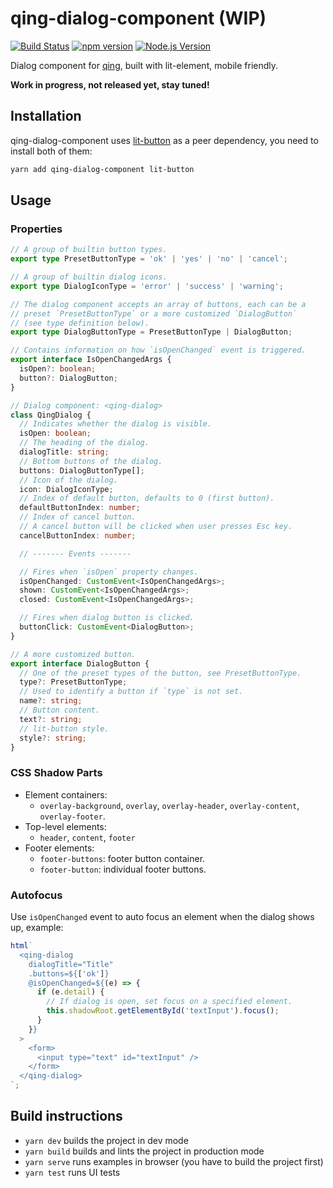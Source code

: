# qing-dialog-component (WIP)

[![Build Status](https://img.shields.io/travis/mgenware/qing-dialog-component.svg?style=flat-square&label=Build+Status)](https://travis-ci.org/mgenware/qing-dialog-component)
[![npm version](https://img.shields.io/npm/v/qing-dialog-component.svg?style=flat-square)](https://npmjs.com/package/qing-dialog-component)
[![Node.js Version](http://img.shields.io/node/v/qing-dialog-component.svg?style=flat-square)](https://nodejs.org/en/)

Dialog component for [qing](https://github.com/mgenware/qing), built with lit-element, mobile friendly.

**Work in progress, not released yet, stay tuned!**

## Installation

qing-dialog-component uses [lit-button](https://github.com/mgenware/lit-button) as a peer dependency, you need to install both of them:

```sh
yarn add qing-dialog-component lit-button
```

## Usage

### Properties

```typescript
// A group of builtin button types.
export type PresetButtonType = 'ok' | 'yes' | 'no' | 'cancel';

// A group of builtin dialog icons.
export type DialogIconType = 'error' | 'success' | 'warning';

// The dialog component accepts an array of buttons, each can be a
// preset `PresetButtonType` or a more customized `DialogButton`
// (see type definition below).
export type DialogButtonType = PresetButtonType | DialogButton;

// Contains information on how `isOpenChanged` event is triggered.
export interface IsOpenChangedArgs {
  isOpen?: boolean;
  button?: DialogButton;
}

// Dialog component: <qing-dialog>
class QingDialog {
  // Indicates whether the dialog is visible.
  isOpen: boolean;
  // The heading of the dialog.
  dialogTitle: string;
  // Bottom buttons of the dialog.
  buttons: DialogButtonType[];
  // Icon of the dialog.
  icon: DialogIconType;
  // Index of default button, defaults to 0 (first button).
  defaultButtonIndex: number;
  // Index of cancel button.
  // A cancel button will be clicked when user presses Esc key.
  cancelButtonIndex: number;

  // ------- Events -------

  // Fires when `isOpen` property changes.
  isOpenChanged: CustomEvent<IsOpenChangedArgs>;
  shown: CustomEvent<IsOpenChangedArgs>;
  closed: CustomEvent<IsOpenChangedArgs>;

  // Fires when dialog button is clicked.
  buttonClick: CustomEvent<DialogButton>;
}

// A more customized button.
export interface DialogButton {
  // One of the preset types of the button, see PresetButtonType.
  type?: PresetButtonType;
  // Used to identify a button if `type` is not set.
  name?: string;
  // Button content.
  text?: string;
  // lit-button style.
  style?: string;
}
```

### CSS Shadow Parts

- Element containers:
  - `overlay-background`, `overlay`, `overlay-header`, `overlay-content`, `overlay-footer`.
- Top-level elements:
  - `header`, `content`, `footer`
- Footer elements:
  - `footer-buttons`: footer button container.
  - `footer-button`: individual footer buttons.

### Autofocus

Use `isOpenChanged` event to auto focus an element when the dialog shows up, example:

```js
html`
  <qing-dialog
    dialogTitle="Title"
    .buttons=${['ok']}
    @isOpenChanged=${(e) => {
      if (e.detail) {
        // If dialog is open, set focus on a specified element.
        this.shadowRoot.getElementById('textInput').focus();
      }
    }}
  >
    <form>
      <input type="text" id="textInput" />
    </form>
  </qing-dialog>
`;
```

## Build instructions

- `yarn dev` builds the project in dev mode
- `yarn build` builds and lints the project in production mode
- `yarn serve` runs examples in browser (you have to build the project first)
- `yarn test` runs UI tests
